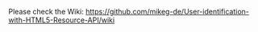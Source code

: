 Please check the Wiki: https://github.com/mikeg-de/User-identification-with-HTML5-Resource-API/wiki
